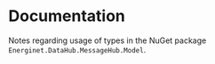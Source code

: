 # Documentation
Notes regarding usage of types in the NuGet package `Energinet.DataHub.MessageHub.Model`. 

